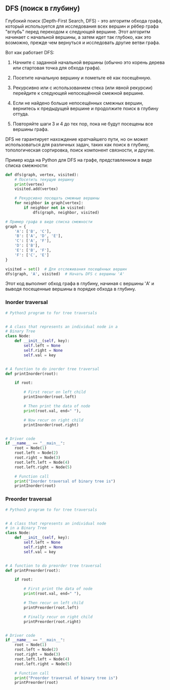 ## DFS (поиск в глубину)

Глубокий поиск (Depth-First Search, DFS) - это алгоритм обхода графа, который используется для исследования всех вершин и рёбер графа "вглубь" перед переходом к следующей вершине. Этот алгоритм начинает с начальной вершины, а затем идет так глубоко, как это возможно, прежде чем вернуться и исследовать другие ветви графа.

Вот как работает DFS:

1. Начните с заданной начальной вершины (обычно это корень дерева или стартовая точка для обхода графа).

2. Посетите начальную вершину и пометьте её как посещённую.

3. Рекурсивно или с использованием стека (или явной рекурсии) перейдите к следующей непосещённой смежной вершине.

4. Если не найдено больше непосещённых смежных вершин, вернитесь к предыдущей вершине и продолжите поиск в глубину оттуда.

5. Повторяйте шаги 3 и 4 до тех пор, пока не будут посещены все вершины графа.

DFS не гарантирует нахождение кратчайшего пути, но он может использоваться для различных задач, таких как поиск в глубину, топологическая сортировка, поиск компонент связности, и другие.

Пример кода на Python для DFS на графе, представленном в виде списка смежности:

```python
def dfs(graph, vertex, visited):
    # Посетить текущую вершину
    print(vertex)
    visited.add(vertex)

    # Рекурсивно посещать смежные вершины
    for neighbor in graph[vertex]:
        if neighbor not in visited:
            dfs(graph, neighbor, visited)

# Пример графа в виде списка смежности
graph = {
    'A': ['B', 'C'],
    'B': ['A', 'D', 'E'],
    'C': ['A', 'F'],
    'D': ['B'],
    'E': ['B', 'F'],
    'F': ['C', 'E']
}

visited = set()  # Для отслеживания посещённых вершин
dfs(graph, 'A', visited)  # Начать DFS с вершины 'A'
```
Этот код выполнит обход графа в глубину, начиная с вершины 'A' и выводя посещенные вершины в порядке обхода в глубину.

### Inorder traversal
```python
# Python3 program to for tree traversals


# A class that represents an individual node in a
# Binary Tree
class Node:
	def __init__(self, key):
		self.left = None
		self.right = None
		self.val = key


# A function to do inorder tree traversal
def printInorder(root):

	if root:

		# First recur on left child
		printInorder(root.left)

		# Then print the data of node
		print(root.val, end=" "),

		# Now recur on right child
		printInorder(root.right)


# Driver code
if __name__ == "__main__":
	root = Node(1)
	root.left = Node(2)
	root.right = Node(3)
	root.left.left = Node(4)
	root.left.right = Node(5)

	# Function call
	print("Inorder traversal of binary tree is")
	printInorder(root)

```
### Preorder traversal
```python
# Python3 program to for tree traversals


# A class that represents an individual node
# in a Binary Tree
class Node:
	def __init__(self, key):
		self.left = None
		self.right = None
		self.val = key


# A function to do preorder tree traversal
def printPreorder(root):

	if root:

		# First print the data of node
		print(root.val, end=" "),

		# Then recur on left child
		printPreorder(root.left)

		# Finally recur on right child
		printPreorder(root.right)


# Driver code
if __name__ == "__main__":
	root = Node(1)
	root.left = Node(2)
	root.right = Node(3)
	root.left.left = Node(4)
	root.left.right = Node(5)

	# Function call
	print("Preorder traversal of binary tree is")
	printPreorder(root)

```